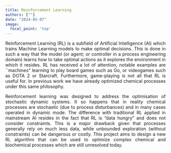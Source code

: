 ```yaml
---
title: Reinforcement Learning
authors: [""]
date: "2024-05-07"
image:
  focal_point: 'top'
---
```


<!--more-->

<div style="text-align: justify">
Reinforcement Learning (RL) is a subfield of Artificial Intelligence (AI) which trains Machine Learning models to make optimal decisions. This is done in such a way that the model (or agent; or controller in a process engineering domain) learns how to take optimal actions as it explores the environment in which it resides.
RL has received a lot of attention, notable examples are ``machines" learning to play board games such as Go, or videogames such as DOTA 2 or Starcraft. Furthermore, game-playing is not all that RL is useful for. In previous work we have already optimized chemical processes under this same philosophy.

Reinforcement learning was designed to address the optimisation of stochastic dynamic systems. It so happens that in reality chemical processes are stochastic (due to process disturbances) and in many cases operated in dynamic mode. The difference with traditional RL applied in mainstream AI resides in the fact that RL is “data hungry” and does not consider constraints. This is a major drawback given that processes generally rely on much less data, while unbounded exploration (without constraints) can be dangerous or costly. This project aims to design a new RL algorithm that can be used to optimize complex chemical and biochemical processes which are still unresolved today. 

